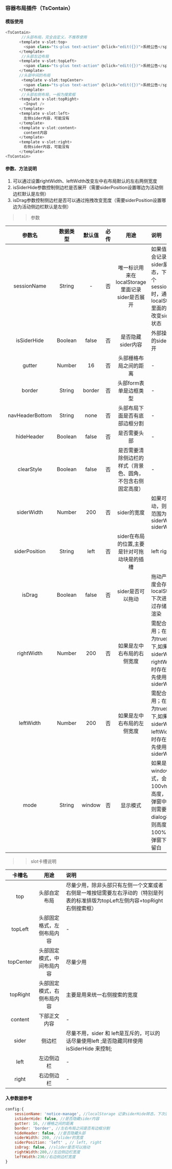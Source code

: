 ### 容器布局插件（TsContain）  


#### 模版使用

```javascript
<TsContain>
       //头部布局，完全自定义，不推荐使用
      <template v-slot:top>
        <span class="ts-plus text-action" @click="edit({})">系统公告</span>
      </template>
       //头部左边布局
      <template v-slot:topLeft>
        <span class="ts-plus text-action" @click="edit({})">系统公告</span>
      </template>
      //头部中间的布局
       <template v-slot:topCenter>
        <span class="ts-plus text-action" @click="edit({})">系统公告</span>
      </template>
       //头部右侧布局，一般为搜索框
      <template v-slot:topRight>
        <Input />
      </template>
      <template v-slot:left>
        左侧sider内容，可能没有
      </template>
      <template v-slot:content>
        content内容
      </template>
      <template v-slot:right>
        右侧sider内容，可能没有
      </template>
<TsContain>
```

#### 参数、方法说明

1. 可以通过设置rightWidth、leftWidth改变左中右布局默认的左右两侧宽度
2. isSiderHide参数控制侧边栏是否展开（需要siderPosition设置哪边为活动侧边栏默认是左侧）
3. isDrag参数控制侧边栏是否可以通过拖拽改变宽度（需要siderPosition设置哪边为活动侧边栏默认是左侧）

>> 参数


参数名|数据类型|默认值|必传|用途|说明
:---:|:---:|:---:|:---:|:---:|:---|
sessionName|String|-|否|唯一标识用来在localStorage里面记录sider是否展开 |如果值存在则会记录页面的sider展开状态，下次同一个sessionName时，通过拿去localStorage里面的数据来改变sider展开状态
isSiderHide|Boolean|false|否|是否隐藏sider内容|外部操控组件的sider是否展开
gutter|Number|16|否|头部栅格布局之间的距离|-
border|String|border|否|头部form表单是边框类型|-
navHeaderBottom|String|none|否|头部布局下面是否有底部边框分割|-
hideHeader|Boolean|false|否|是否需要头部|-
clearStyle|Boolean|false|否|是否需要清除侧边栏的样式（背景色、圆角，不包含右侧固定高度）|-
siderWidth|Number|200|否|sider的宽度|如果可以拖动，则拖动的范围为 siderWidth ~ siderWidth*2
siderPosition|String|left|否|sider在布局的位置,主要是针对可拖动块是的插槽|left  right
isDrag|Boolean|false|否|sider是否可以拖动|拖动产生的宽度会存在localStorage 下次进来时通过存储的值来渲染
rightWidth|Number|200|否|如果是左中右布局的右侧宽度|需配合slot使用；在isDrag为true的前提下,如果siderWidth 和 rightWidth 同时存在，则优先使用siderWidth
leftWidth|Number|200|否|如果是左中右布局的左侧宽度|需配合slot使用；在isDrag为true的前提下,如果siderWidth 和 leftWidth 同时存在，则优先使用siderWidth
mode|String|window|否|显示模式|如果是window模式，会使用100vh来计算高度，如果是弹窗中使用，则需要使用dialog模式，则高度变成100%，避免弹窗下有大量留白
>>  slot卡槽说明


 卡槽名|用途|说明
:---:|:---:|:---
top|头部自定布局| 尽量少用，除非头部只有左侧一个文案或者右侧是一堆按钮需要左右浮动的（特别是列表的标准排版为topLeft左侧内容+topRight右侧搜索框）
topLeft|头部固定格式，左侧布局内容| -
topCenter|头部固定模式，中间布局内容| 尽量少用
topRight|头部固定模式，右侧布局内容| 主要是用来统一右侧搜索的宽度
content|下部正文内容| -
sider|侧边栏|尽量不用，sider 和 left是互斥的，可以的话尽量使用left  ;是否隐藏同样使用 isSiderHide 来控制;
left|左边侧边栏| -
right|右边侧边栏| - 



#### 入参数据参考

```javascript
config:{
    sessionName: 'notice-manage', //localStorage 记录siderHide转态，下次进来时使用存储的转态来判断是否展开sider
    isSiderHide: false, //是否隐藏sider内容
    gutter: 16, //栅格之间的距离
    border: 'border', //左右布局之间是否有边框分割
    hideHeader: false, //是否隐藏头部
    siderWidth: 200, //slider的宽度
    siderPosition: 'left' , // left, right
    isDrag: false, //slider是否可以拖动
    rightWidth:280,//左边侧边栏宽度
    leftWidth:230//右边侧边栏宽度
}
```

